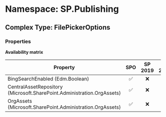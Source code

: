 # Namespace: SP.Publishing

## Complex Type: FilePickerOptions

### Properties

**Availability matrix**

Property | SPO | SP 2019 | SP 2016 | SP 2013
----------|:---:|:-------:|:-------:|:-------
BingSearchEnabled (Edm.Boolean) | ✅ | ❌ | ❌ | ❌
CentralAssetRepository (Microsoft.SharePoint.Administration.OrgAssets) | ✅ | ❌ | ❌ | ❌
OrgAssets (Microsoft.SharePoint.Administration.OrgAssets) | ✅ | ❌ | ❌ | ❌
